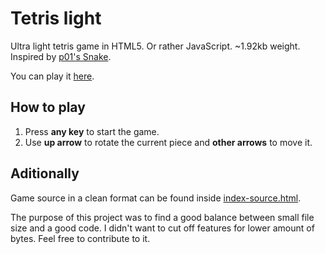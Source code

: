 # Tetris light
Ultra light tetris game in HTML5. Or rather JavaScript. ~1.92kb weight. Inspired by [p01's Snake](https://github.com/p01/snake).

You can play it [here](https://michowski.com/dev/tetris-light).

## How to play

1. Press **any key** to start the game. 
2. Use **up arrow** to rotate the current piece and **other arrows** to move it.

## Aditionally

Game source in a clean format can be found inside [index-source.html](https://github.com/michowski/tetris-light/blob/master/index-source.html).

The purpose of this project was to find a good balance between small file size and a good code. I didn't want to cut off features for lower amount of bytes. Feel free to contribute to it.
